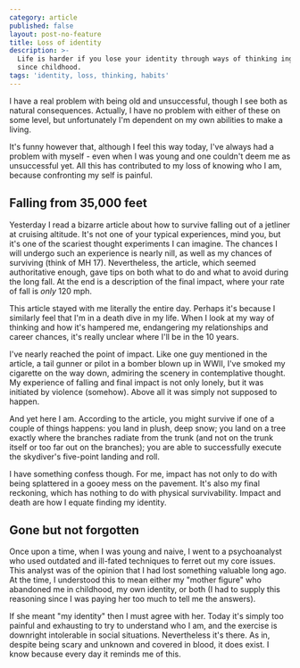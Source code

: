 ```yaml
---
category: article
published: false
layout: post-no-feature
title: Loss of identity
description: >-
  Life is harder if you lose your identity through ways of thinking ingrained
  since childhood.
tags: 'identity, loss, thinking, habits'
---
```

I have a real problem with being old and unsuccessful, though I see both as natural consequences. Actually, I have no problem with either of these on some level, but unfortunately I'm dependent on my own abilities to make a living. 

It's funny however that, although I feel this way today, I've always had a problem with myself - even when I was young and one couldn't deem me as unsuccessful yet. All this has contributed to my loss of knowing who I am, because confronting my self is painful.

## Falling from 35,000 feet

Yesterday I read a bizarre article about how to survive falling out of a jetliner at cruising altitude. It's not one of your typical experiences, mind you, but it's one of the scariest thought experiments I can imagine. The chances I will undergo such an experience is nearly nill, as well as my chances of surviving (think of MH 17). Nevertheless, the article, which seemed authoritative enough, gave tips on both what to do and what to avoid during the long fall. At the end is a description of the final impact, where your rate of fall is _only_ 120 mph.

This article stayed with me literally the entire day. Perhaps it's because I similarly feel that I'm in a death dive in my life. When I look at my way of thinking and how it's hampered me, endangering my relationships and career chances, it's really unclear where I'll be in the 10 years.

I've nearly reached the point of impact. Like one guy mentioned in the article, a tail gunner or pilot in a bomber blown up in WWII, I've smoked my cigarette on the way down, admiring the scenery in contemplative thought. My experience of falling and final impact is not only lonely, but it was initiated by violence (somehow). Above all it was simply not supposed to happen.

And yet here I am. According to the article, you might survive if one of a couple of things happens: you land in plush, deep snow; you land on a tree exactly where the branches radiate from the trunk (and not on the trunk itself or too far out on the branches); you are able to successfully execute the skydiver's five-point landing and roll.

I have something confess though. For me, impact has not only to do with being splattered in a gooey mess on the pavement. It's also my final reckoning, which has nothing to do with physical survivability. Impact and death are how I equate finding my identity.

## Gone but not forgotten

Once upon a time, when I was young and naive, I went to a psychoanalyst who used outdated and ill-fated techniques to ferret out my core issues. This analyst was of the opinion that I had lost something valuable long ago. At the time, I understood this to mean either my "mother figure" who abandoned me in childhood, my own identity, or both (I had to supply this reasoning since I was paying her too much to tell me the answers).

If she meant "my identity" then I must agree with her. Today it's simply too painful and exhausting to try to understand who I am, and the exercise is downright intolerable in social situations. Nevertheless it's there. As in, despite being scary and unknown and covered in blood, it does exist. I know because every day it reminds me of this.